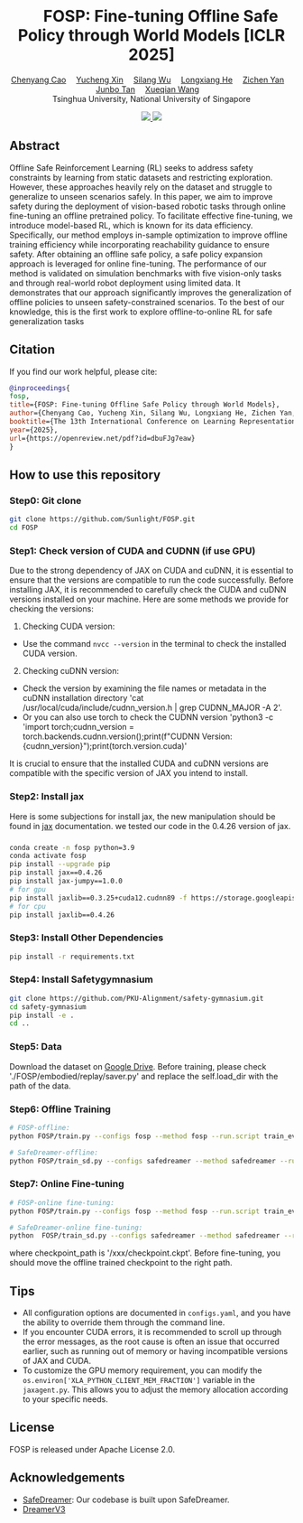 
<br>
<p align="center">
<h1 align="center"><img align="center" width="6.5%"><strong>FOSP: Fine-tuning Offline Safe Policy through World Models [ICLR 2025]
</strong></h1>
  <p align="center">
    <a href='https://scholar.google.com/citations?user=uSpiLrMAAAAJ&hl=en' target='_blank'>Chenyang Cao</a>&emsp;
    <a href='' target='_blank'>Yucheng Xin</a>&emsp;
    <a href='' target='_blank'>Silang Wu</a>&emsp;
    <a href='https://scholar.google.com/citations?user=KTGh2zYAAAAJ&hl=en&oi=ao' target='_blank'>Longxiang He</a>&emsp;
    <a href='https://scholar.google.com/citations?user=hhl2kHoAAAAJ&hl=en&oi=ao' target='_blank'>Zichen Yan</a>&emsp;
    <a href='https://scholar.google.com/citations?user=kV-h3B8AAAAJ&hl=en&oi=ao' target='_blank'>Junbo Tan</a>&emsp;
    <a href='https://scholar.google.com/citations?user=h9dN_ykAAAAJ&hl=en&oi=ao' target='_blank'>Xueqian Wang</a>&emsp;
    <br>
    Tsinghua University, National University of Singapore
  </p>
</p>

<p align="center">
  <a href="https://arxiv.org/abs/2407.04942" target='_blank'>
    <img src="https://img.shields.io/badge/arXiv-2307.07176-blue?">
  </a>
  <a href="https://sunlighted.github.io/fosp_web/" target='_blank'>
    <img src="https://img.shields.io/badge/Website-&#x1F680-green">
  </a>
</p>



## Abstract
Offline Safe Reinforcement Learning (RL) seeks to address safety constraints by learning from static datasets and restricting exploration. However, these approaches heavily rely on the dataset and struggle to generalize to unseen scenarios safely. In this paper, we aim to improve safety during the deployment of vision-based robotic tasks through online fine-tuning an offline pretrained policy. To facilitate effective fine-tuning, we introduce model-based RL, which is known for its data efficiency. Specifically, our method employs in-sample optimization to improve offline training efficiency while incorporating reachability guidance to ensure safety. After obtaining an offline safe policy, a safe policy expansion approach is leveraged for online fine-tuning. The performance of our method is validated on simulation benchmarks with five vision-only tasks and through real-world robot deployment using limited data. It demonstrates that our approach significantly improves the generalization of offline policies to unseen safety-constrained scenarios. To the best of our knowledge, this is the first work to explore offline-to-online RL for safe generalization tasks

## Citation

If you find our work helpful, please cite:

```bibtex
@inproceedings{
fosp,
title={FOSP: Fine-tuning Offline Safe Policy through World Models},
author={Chenyang Cao, Yucheng Xin, Silang Wu, Longxiang He, Zichen Yan, Junbo Tan and Xueqian Wang},
booktitle={The 13th International Conference on Learning Representations},
year={2025},
url={https://openreview.net/pdf?id=dbuFJg7eaw}
}
```

## How to use this repository

### Step0: Git clone
```sh
git clone https://github.com/Sunlight/FOSP.git
cd FOSP
```

### Step1: Check version of CUDA and CUDNN (if use GPU)
Due to the strong dependency of JAX on CUDA and cuDNN, it is essential to ensure that the versions are compatible to run the code successfully. Before installing JAX, it is recommended to carefully check the CUDA and cuDNN versions installed on your machine. Here are some methods we provide for checking the versions:

1. Checking CUDA version:
- Use the command `nvcc --version` in the terminal to check the installed CUDA version.

2. Checking cuDNN version:
- Check the version by examining the file names or metadata in the cuDNN installation directory 'cat /usr/local/cuda/include/cudnn_version.h | grep CUDNN_MAJOR -A 2'.
- Or you can also use torch to check the CUDNN version 'python3 -c 'import torch;cudnn_version = torch.backends.cudnn.version();print(f"CUDNN Version: {cudnn_version}");print(torch.version.cuda)'

It is crucial to ensure that the installed CUDA and cuDNN versions are compatible with the specific version of JAX you intend to install.
### Step2: Install jax
Here is some subjections for install jax, the new manipulation should be found in [jax](https://github.com/google/jax) documentation. we tested our code in the 0.4.26 version of jax.

### 
```sh
conda create -n fosp python=3.9
conda activate fosp
pip install --upgrade pip
pip install jax==0.4.26
pip install jax-jumpy==1.0.0
# for gpu
pip install jaxlib==0.3.25+cuda12.cudnn89 -f https://storage.googleapis.com/jax-releases/jax_cuda_releases.html
# for cpu
pip install jaxlib==0.4.26
```

### Step3: Install Other Dependencies
```sh
pip install -r requirements.txt
```

### Step4: Install Safetygymnasium
```sh
git clone https://github.com/PKU-Alignment/safety-gymnasium.git
cd safety-gymnasium
pip install -e .
cd ..
```

### Step5: Data
Download the dataset on [Google Drive](https://drive.google.com/drive/folders/10oXr8lImy2ngjQgpxC5kahkz0JQRtqji?usp=drive_link).
Before training, please check './FOSP/embodied/replay/saver.py' and replace the self.load_dir with the path of the data.

### Step6: Offline Training

```sh
# FOSP-offline:
python FOSP/train.py --configs fosp --method fosp --run.script train_eval_offline --task safetygym_SafetyPointGoal1-v0 --jax.logical_gpus 0

# SafeDreamer-offline:
python FOSP/train_sd.py --configs safedreamer --method safedreamer --run.script train_eval_offline --task safetygym_SafetyPointGoal1-v0 --jax.logical_gpus 0

```

### Step7: Online Fine-tuning

```sh
# FOSP-online fine-tuning:
python FOSP/train.py --configs fosp --method fosp --run.script train_eval_online --run.from_checkpoint /xxx/checkpoint.ckpt  --task safetygym_SafetyPointGoal1-v0 --jax.logical_gpus 0 --run.steps 1000000

# SafeDreamer-online fine-tuning:
python  FOSP/train_sd.py --configs safedreamer --method safedreamer --run.script train_eval_online_direct --run.from_checkpoint /xxx/checkpoint.ckpt --task safetygym_SafetyPointGoal1-v0 --jax.logical_gpus 0 --run.steps 1000000

```

where checkpoint_path is '/xxx/checkpoint.ckpt'. Before fine-tuning, you should move the offline trained checkpoint to the right path.

## Tips

- All configuration options are documented in `configs.yaml`, and you have the ability to override them through the command line.
- If you encounter CUDA errors, it is recommended to scroll up through the error messages, as the root cause is often an issue that occurred earlier, such as running out of memory or having incompatible versions of JAX and CUDA.
- To customize the GPU memory requirement, you can modify the `os.environ['XLA_PYTHON_CLIENT_MEM_FRACTION']` variable in the `jaxagent.py`. This allows you to adjust the memory allocation according to your specific needs.

## License
FOSP is released under Apache License 2.0.

## Acknowledgements
- [SafeDreamer](https://github.com/PKU-Alignment/SafeDreamer): Our codebase is built upon SafeDreamer.
- [DreamerV3](https://github.com/danijar/dreamerv3)
